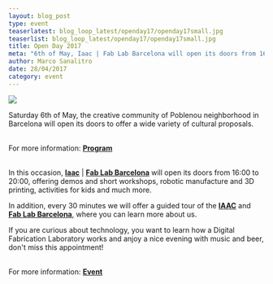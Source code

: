 ```yaml
---
layout: blog_post
type: event
teaserlatest: blog_loop_latest/openday17/openday17small.jpg
teaserlist: blog_loop_latest/openday17/openday17small.jpg
title: Open Day 2017
meta: "6th of May, Iaac | Fab Lab Barcelona will open its doors from 16:00 to 20:00, offering demos and short workshops, robotic manufacture and 3D printing, activities for kids and much more. If you are curious about technology and you want to learn how a Digital Fabrication Laboratory works, don't miss this appointment!"
author: Marco Sanalitro
date: 28/04/2017 
category: event
---
```


<img src= "http://www.fablabbcn.org/img/blog/blog_loop_latest/openday17/openday171.jpg" align="middle"> 
<br>

<p>Saturday 6th of May, the creative community of Poblenou neighborhood in Barcelona will open its doors to offer a wide variety of cultural proposals.<br><br>

For more information: <strong><a href="http://ow.ly/OtiN30bbS7f">Program</a></strong><br><br>

In this occasion, <strong><a href="https://iaac.net/">Iaac</a></strong> | <strong><a href="http://fablabbcn.org/index.html">Fab Lab Barcelona</a></strong> will open its doors from 16:00 to 20:00, offering demos and short workshops, robotic manufacture and 3D printing, activities for kids and much more. 

In addition, every 30 minutes we will offer a guided tour of the <strong><a href="https://iaac.net/">IAAC</a></strong> and <strong><a href="http://fablabbcn.org/index.html">Fab Lab Barcelona</a></strong>, where you can learn more about us.

If you are curious about technology, you want to learn how a Digital Fabrication Laboratory works and anjoy a nice evening with music and beer, don't miss this appointment!<br><br>

For more information: <strong><a href="http://ow.ly/OtiN30bbS7f">Event</a></strong><br><br>









